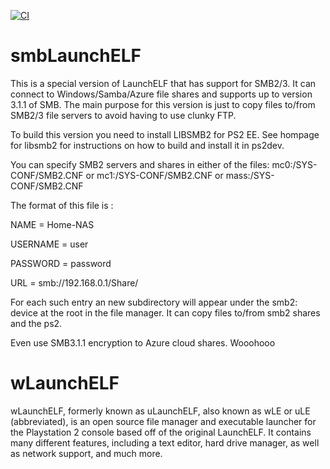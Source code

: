 [![CI](https://github.com/ps2homebrew/wLaunchELF/workflows/CI/badge.svg)](https://github.com/ps2homebrew/wLaunchELF/actions?query=workflow%3ACI)

# smbLaunchELF
This is a special version of LaunchELF that has support for SMB2/3.
It can connect to Windows/Samba/Azure file shares and supports up to
version 3.1.1 of SMB.
The main purpose for this version is just to copy files to/from SMB2/3
file servers to avoid having to use clunky FTP.

To build this version you need to install LIBSMB2 for PS2 EE.
See hompage for libsmb2 for instructions on how to build and install it
in ps2dev.

You can specify SMB2 servers and shares in either of the files:
  mc0:/SYS-CONF/SMB2.CNF or
  mc1:/SYS-CONF/SMB2.CNF or
  mass:/SYS-CONF/SMB2.CNF

The format of this file is :

NAME = Home-NAS

USERNAME = user

PASSWORD = password

URL = smb://192.168.0.1/Share/

For each such entry an new subdirectory will appear under the smb2: device at
the root in the file manager.
It can copy files to/from smb2 shares and the ps2.

Even use SMB3.1.1 encryption to Azure cloud shares. Wooohooo



# wLaunchELF
wLaunchELF, formerly known as uLaunchELF, also known as wLE or uLE (abbreviated), is an open source file manager and executable launcher for the Playstation 2 console based off of the original LaunchELF. It contains many different features, including a text editor, hard drive manager, as well as network support, and much more.
